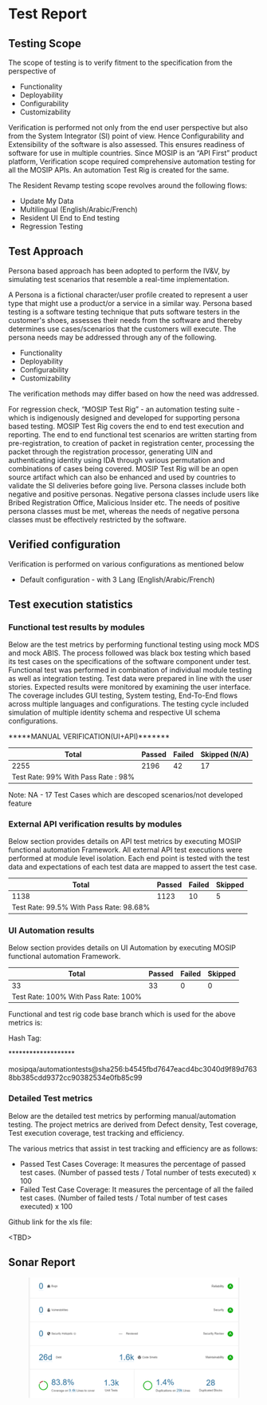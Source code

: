# Test Report

## Testing Scope

The scope of testing is to verify fitment to the specification from the perspective of&#x20;

* Functionality&#x20;
* Deployability&#x20;
* Configurability&#x20;
* Customizability

Verification is performed not only from the end user perspective but also from the System Integrator (SI) point of view. Hence Configurability and Extensibility of the software is also assessed. This ensures readiness of software for use in multiple countries. Since MOSIP is an “API First” product platform, Verification scope required comprehensive automation testing for all the MOSIP APIs. An automation Test Rig is created for the same.&#x20;

The Resident Revamp testing scope revolves around the following flows:

* Update My Data
* Multilingual (English/Arabic/French)
* Resident UI End to End testing
* Regression Testing

## Test Approach <a href="#id-2et92p0" id="id-2et92p0"></a>

Persona based approach has been adopted to perform the IV\&V, by simulating test scenarios that resemble a real-time implementation.&#x20;

A Persona is a fictional character/user profile created to represent a user type that might use a product/or a service in a similar way. Persona based testing is a software testing technique that puts software testers in the customer's shoes, assesses their needs from the software and thereby determines use cases/scenarios that the customers will execute. The persona needs may be addressed through any of the following.&#x20;

* Functionality
* Deployability
* Configurability
* Customizability

The verification methods may differ based on how the need was addressed.&#x20;

For regression check, “MOSIP Test Rig” - an automation testing suite - which is indigenously designed and developed for supporting persona based testing. MOSIP Test Rig covers the end to end test execution and reporting. The end to end functional test scenarios are written starting from pre-registration, to creation of packet in registration center, processing the packet through the registration processor, generating UIN and authenticating identity using IDA through various permutation and combinations of cases being covered. MOSIP Test Rig will be an open source artifact which can also be enhanced and used by countries to validate the SI deliveries before going live. Persona classes include both negative and positive personas. Negative persona classes include users like Bribed Registration Office, Malicious Insider etc. The needs of positive persona classes must be met, whereas the needs of negative persona classes must be effectively restricted by the software.

## Verified configuration  <a href="#tyjcwt" id="tyjcwt"></a>

Verification is performed on various configurations as mentioned below

* Default configuration - with 3 Lang (English/Arabic/French)



## Test execution statistics  <a href="#id-4d34og8" id="id-4d34og8"></a>

### Functional test results by modules <a href="#id-2s8eyo1" id="id-2s8eyo1"></a>

Below are the test metrics by performing functional testing using mock MDS and mock ABIS. The process followed was black box testing which based its test cases on the specifications of the software component under test. Functional test was performed in combination of individual module testing as well as integration testing. Test data were prepared in line with the user stories. Expected results were monitored by examining the user interface. The coverage includes GUI testing, System testing, End-To-End flows across multiple languages and configurations. The testing cycle included simulation of multiple identity schema and respective UI schema configurations.

&#x20;

\*\*\*\*\*MANUAL VERIFICATION(UI+API)\*\*\*\*\*\*\*

&#x20;

| Total                                | Passed | Failed | Skipped (N/A) |
| ------------------------------------ | ------ | ------ | ------------- |
| 2255                                 | 2196   | 42     | 17            |
| Test Rate: 99%  With Pass Rate : 98% |        |        |               |



Note: NA - 17 Test Cases which are descoped scenarios/not developed feature

### External API verification results by modules <a href="#id-17dp8vu" id="id-17dp8vu"></a>

Below section provides details on API test metrics by executing MOSIP functional automation Framework. All external API test executions were performed at module level isolation. Each end point is tested with the test data and expectations of each test data are mapped to assert the test case.

&#x20;

| Total                                   | Passed | Failed | Skipped |
| --------------------------------------- | ------ | ------ | ------- |
| 1138                                    | 1123   | 10     | 5       |
| Test Rate: 99.5% With Pass Rate: 98.68% |        |        |         |



### UI Automation results  <a href="#id-3rdcrjn" id="id-3rdcrjn"></a>

Below section provides details on UI Automation by executing MOSIP functional automation Framework.



| Total                                | Passed | Failed | Skipped |
| ------------------------------------ | ------ | ------ | ------- |
| 33                                   | 33     | 0      | 0       |
| Test Rate: 100% With Pass Rate: 100% |        |        |         |

&#x20;

Functional and test rig code base branch which is used for the above metrics is:

Hash Tag:&#x20;

&#x20;

\*\*\*\*\*\*\*\*\*\*\*\*\*\*\*\*\*\*\*

mosipqa/automationtests@sha256:b4545fbd7647eacd4bc3040d9f89d7638bb385cdd9372cc90382534e0fb85c99

&#x20;

### Detailed Test metrics <a href="#lnxbz9" id="lnxbz9"></a>

Below are the detailed test metrics by performing manual/automation testing. The project metrics are derived from Defect density, Test coverage, Test execution coverage, test tracking and efficiency.&#x20;

The various metrics that assist in test tracking and efficiency are as follows:

* Passed Test Cases Coverage: It measures the percentage of passed test cases. (Number of passed tests / Total number of tests executed) x 100
* Failed Test Case Coverage: It measures the percentage of all the failed test cases. (Number of failed tests / Total number of test cases executed) x 100



Github link for the xls file:

\<TBD>

## Sonar Report&#x20;

&#x20;

<figure><img src="../../.gitbook/assets/rp-0.9.0-sonar-report.png" alt=""><figcaption></figcaption></figure>

&#x20;
